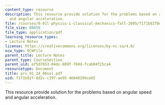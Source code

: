 ```yaml
---
content_type: resource
description: This resource provide solution for the problems based on angular speed
  and angular acceleration.
file: /courses/8-01l-physics-i-classical-mechanics-fall-2005/f1f1b92f8d2cc197ae9546040199ce65_prs_01_24_06sol.pdf
file_size: 86656
file_type: application/pdf
learning_resource_types:
- Lecture Notes
license: https://creativecommons.org/licenses/by-nc-sa/4.0/
ocw_type: OCWFile
parent_title: Lecture Notes
parent_type: CourseSection
parent_uid: ef5d7853-04dc-089f-760d-fcab84f25ca4
resourcetype: Document
title: prs_01_24_06sol.pdf
uid: f1f1b92f-8d2c-c197-ae95-46040199ce65
---
```

This resource provide solution for the problems based on angular speed and angular acceleration.